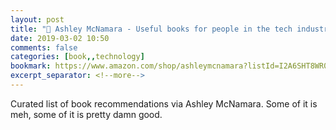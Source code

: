 ```yaml
---
layout: post
title: "🔖 Ashley McNamara - Useful books for people in the tech industry"
date: 2019-03-02 10:50
comments: false
categories: [book,,technology]
bookmark: https://www.amazon.com/shop/ashleymcnamara?listId=I2A6SHT8WR0Z&ref_=cm_sw_r_tw_inf_list_own_ashleymcnamara_nAcECbK7HAGDM
excerpt_separator: <!--more-->
---
```

Curated list of book recommendations via Ashley McNamara. Some of it is meh, some of it is pretty damn good.<!--more-->
